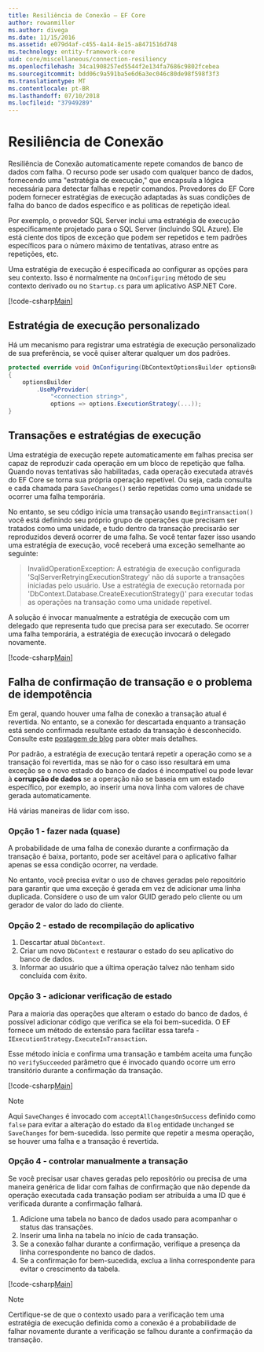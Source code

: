 ```yaml
---
title: Resiliência de Conexão – EF Core
author: rowanmiller
ms.author: divega
ms.date: 11/15/2016
ms.assetid: e079d4af-c455-4a14-8e15-a8471516d748
ms.technology: entity-framework-core
uid: core/miscellaneous/connection-resiliency
ms.openlocfilehash: 34ca1908257ed5544f2e134fa7686c9802fcebea
ms.sourcegitcommit: bdd06c9a591ba5e6d6a3ec046c80de98f598f3f3
ms.translationtype: MT
ms.contentlocale: pt-BR
ms.lasthandoff: 07/10/2018
ms.locfileid: "37949289"
---
```

# <a name="connection-resiliency"></a>Resiliência de Conexão

Resiliência de Conexão automaticamente repete comandos de banco de dados com falha. O recurso pode ser usado com qualquer banco de dados, fornecendo uma "estratégia de execução," que encapsula a lógica necessária para detectar falhas e repetir comandos. Provedores do EF Core podem fornecer estratégias de execução adaptadas às suas condições de falha do banco de dados específico e as políticas de repetição ideal.

Por exemplo, o provedor SQL Server inclui uma estratégia de execução especificamente projetado para o SQL Server (incluindo SQL Azure). Ele está ciente dos tipos de exceção que podem ser repetidos e tem padrões específicos para o número máximo de tentativas, atraso entre as repetições, etc.

Uma estratégia de execução é especificada ao configurar as opções para seu contexto. Isso é normalmente na `OnConfiguring` método de seu contexto derivado ou no `Startup.cs` para um aplicativo ASP.NET Core.

[!code-csharp[Main](../../../samples/core/Miscellaneous/ConnectionResiliency/Program.cs#OnConfiguring)]

## <a name="custom-execution-strategy"></a>Estratégia de execução personalizado

Há um mecanismo para registrar uma estratégia de execução personalizado de sua preferência, se você quiser alterar qualquer um dos padrões.

``` csharp
protected override void OnConfiguring(DbContextOptionsBuilder optionsBuilder)
{
    optionsBuilder
        .UseMyProvider(
            "<connection string>",
            options => options.ExecutionStrategy(...));
}
```

## <a name="execution-strategies-and-transactions"></a>Transações e estratégias de execução

Uma estratégia de execução repete automaticamente em falhas precisa ser capaz de reproduzir cada operação em um bloco de repetição que falha. Quando novas tentativas são habilitadas, cada operação executada através do EF Core se torna sua própria operação repetível. Ou seja, cada consulta e cada chamada para `SaveChanges()` serão repetidas como uma unidade se ocorrer uma falha temporária.

No entanto, se seu código inicia uma transação usando `BeginTransaction()` você está definindo seu próprio grupo de operações que precisam ser tratados como uma unidade, e tudo dentro da transação precisarão ser reproduzidos deverá ocorrer de uma falha. Se você tentar fazer isso usando uma estratégia de execução, você receberá uma exceção semelhante ao seguinte:

> InvalidOperationException: A estratégia de execução configurada 'SqlServerRetryingExecutionStrategy' não dá suporte a transações iniciadas pelo usuário. Use a estratégia de execução retornada por 'DbContext.Database.CreateExecutionStrategy()' para executar todas as operações na transação como uma unidade repetível.

A solução é invocar manualmente a estratégia de execução com um delegado que representa tudo que precisa para ser executado. Se ocorrer uma falha temporária, a estratégia de execução invocará o delegado novamente.

[!code-csharp[Main](../../../samples/core/Miscellaneous/ConnectionResiliency/Program.cs#ManualTransaction)]

## <a name="transaction-commit-failure-and-the-idempotency-issue"></a>Falha de confirmação de transação e o problema de idempotência

Em geral, quando houver uma falha de conexão a transação atual é revertida. No entanto, se a conexão for descartada enquanto a transação está sendo confirmada resultante estado da transação é desconhecido. Consulte este [postagem de blog](http://blogs.msdn.com/b/adonet/archive/2013/03/11/sql-database-connectivity-and-the-idempotency-issue.aspx) para obter mais detalhes.

Por padrão, a estratégia de execução tentará repetir a operação como se a transação foi revertida, mas se não for o caso isso resultará em uma exceção se o novo estado do banco de dados é incompatível ou pode levar à **corrupção de dados** se a operação não se baseia em um estado específico, por exemplo, ao inserir uma nova linha com valores de chave gerada automaticamente.

Há várias maneiras de lidar com isso.

### <a name="option-1---do-almost-nothing"></a>Opção 1 - fazer nada (quase)

A probabilidade de uma falha de conexão durante a confirmação da transação é baixa, portanto, pode ser aceitável para o aplicativo falhar apenas se essa condição ocorrer, na verdade.

No entanto, você precisa evitar o uso de chaves geradas pelo repositório para garantir que uma exceção é gerada em vez de adicionar uma linha duplicada. Considere o uso de um valor GUID gerado pelo cliente ou um gerador de valor do lado do cliente.

### <a name="option-2---rebuild-application-state"></a>Opção 2 - estado de recompilação do aplicativo

1. Descartar atual `DbContext`.
2. Criar um novo `DbContext` e restaurar o estado do seu aplicativo do banco de dados.
3. Informar ao usuário que a última operação talvez não tenham sido concluída com êxito.

### <a name="option-3---add-state-verification"></a>Opção 3 - adicionar verificação de estado

Para a maioria das operações que alteram o estado do banco de dados, é possível adicionar código que verifica se ela foi bem-sucedida. O EF fornece um método de extensão para facilitar essa tarefa - `IExecutionStrategy.ExecuteInTransaction`.

Esse método inicia e confirma uma transação e também aceita uma função no `verifySucceeded` parâmetro que é invocado quando ocorre um erro transitório durante a confirmação da transação.

[!code-csharp[Main](../../../samples/core/Miscellaneous/ConnectionResiliency/Program.cs#Verification)]

> [!NOTE]
> Aqui `SaveChanges` é invocado com `acceptAllChangesOnSuccess` definido como `false` para evitar a alteração do estado da `Blog` entidade `Unchanged` se `SaveChanges` for bem-sucedida. Isso permite que repetir a mesma operação, se houver uma falha e a transação é revertida.

### <a name="option-4---manually-track-the-transaction"></a>Opção 4 - controlar manualmente a transação

Se você precisar usar chaves geradas pelo repositório ou precisa de uma maneira genérica de lidar com falhas de confirmação que não depende da operação executada cada transação podiam ser atribuída a uma ID que é verificada durante a confirmação falhará.

1. Adicione uma tabela no banco de dados usado para acompanhar o status das transações.
2. Inserir uma linha na tabela no início de cada transação.
3. Se a conexão falhar durante a confirmação, verifique a presença da linha correspondente no banco de dados.
4. Se a confirmação for bem-sucedida, exclua a linha correspondente para evitar o crescimento da tabela.

[!code-csharp[Main](../../../samples/core/Miscellaneous/ConnectionResiliency/Program.cs#Tracking)]

> [!NOTE]
> Certifique-se de que o contexto usado para a verificação tem uma estratégia de execução definida como a conexão é a probabilidade de falhar novamente durante a verificação se falhou durante a confirmação da transação.

